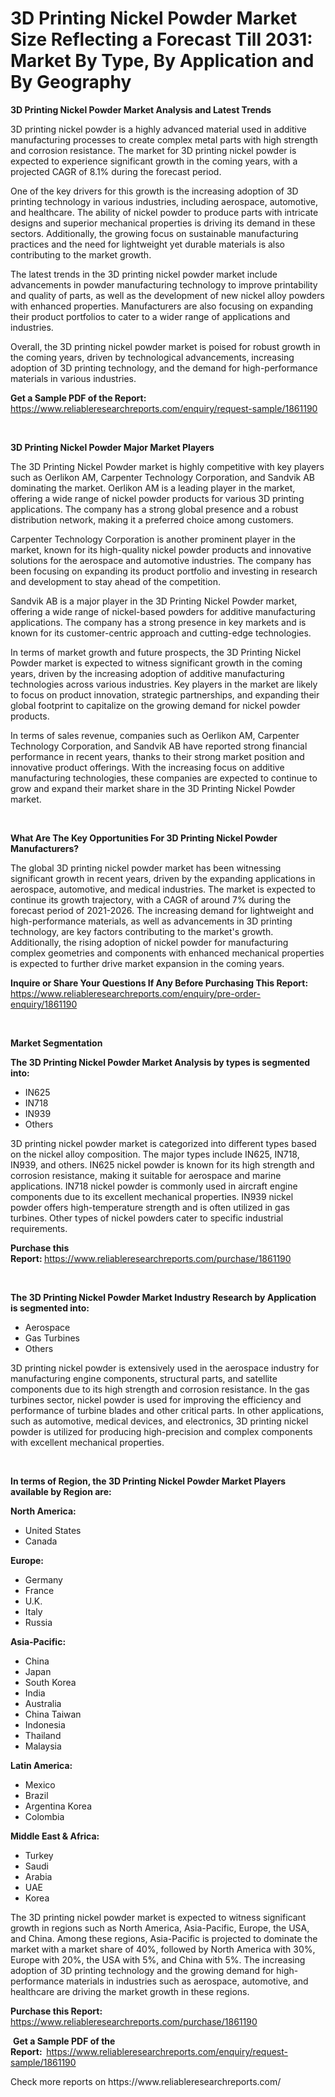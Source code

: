 <p><h1>3D Printing Nickel Powder Market Size Reflecting a Forecast Till 2031: Market By Type, By Application and By Geography</h1></p><p><strong>3D Printing Nickel Powder Market Analysis and Latest Trends</strong></p>
<p><p>3D printing nickel powder is a highly advanced material used in additive manufacturing processes to create complex metal parts with high strength and corrosion resistance. The market for 3D printing nickel powder is expected to experience significant growth in the coming years, with a projected CAGR of 8.1% during the forecast period.</p><p>One of the key drivers for this growth is the increasing adoption of 3D printing technology in various industries, including aerospace, automotive, and healthcare. The ability of nickel powder to produce parts with intricate designs and superior mechanical properties is driving its demand in these sectors. Additionally, the growing focus on sustainable manufacturing practices and the need for lightweight yet durable materials is also contributing to the market growth.</p><p>The latest trends in the 3D printing nickel powder market include advancements in powder manufacturing technology to improve printability and quality of parts, as well as the development of new nickel alloy powders with enhanced properties. Manufacturers are also focusing on expanding their product portfolios to cater to a wider range of applications and industries.</p><p>Overall, the 3D printing nickel powder market is poised for robust growth in the coming years, driven by technological advancements, increasing adoption of 3D printing technology, and the demand for high-performance materials in various industries.</p></p>
<p><strong>Get a Sample PDF of the Report:&nbsp;</strong> <a href="https://www.reliableresearchreports.com/enquiry/request-sample/1861190">https://www.reliableresearchreports.com/enquiry/request-sample/1861190</a></p>
<p>&nbsp;</p>
<p><strong>3D Printing Nickel Powder Major Market Players</strong></p>
<p><p>The 3D Printing Nickel Powder market is highly competitive with key players such as Oerlikon AM, Carpenter Technology Corporation, and Sandvik AB dominating the market. Oerlikon AM is a leading player in the market, offering a wide range of nickel powder products for various 3D printing applications. The company has a strong global presence and a robust distribution network, making it a preferred choice among customers.</p><p>Carpenter Technology Corporation is another prominent player in the market, known for its high-quality nickel powder products and innovative solutions for the aerospace and automotive industries. The company has been focusing on expanding its product portfolio and investing in research and development to stay ahead of the competition.</p><p>Sandvik AB is a major player in the 3D Printing Nickel Powder market, offering a wide range of nickel-based powders for additive manufacturing applications. The company has a strong presence in key markets and is known for its customer-centric approach and cutting-edge technologies.</p><p>In terms of market growth and future prospects, the 3D Printing Nickel Powder market is expected to witness significant growth in the coming years, driven by the increasing adoption of additive manufacturing technologies across various industries. Key players in the market are likely to focus on product innovation, strategic partnerships, and expanding their global footprint to capitalize on the growing demand for nickel powder products.</p><p>In terms of sales revenue, companies such as Oerlikon AM, Carpenter Technology Corporation, and Sandvik AB have reported strong financial performance in recent years, thanks to their strong market position and innovative product offerings. With the increasing focus on additive manufacturing technologies, these companies are expected to continue to grow and expand their market share in the 3D Printing Nickel Powder market.</p></p>
<p>&nbsp;</p>
<p><strong>What Are The Key Opportunities For 3D Printing Nickel Powder Manufacturers?</strong></p>
<p><p>The global 3D printing nickel powder market has been witnessing significant growth in recent years, driven by the expanding applications in aerospace, automotive, and medical industries. The market is expected to continue its growth trajectory, with a CAGR of around 7% during the forecast period of 2021-2026. The increasing demand for lightweight and high-performance materials, as well as advancements in 3D printing technology, are key factors contributing to the market's growth. Additionally, the rising adoption of nickel powder for manufacturing complex geometries and components with enhanced mechanical properties is expected to further drive market expansion in the coming years.</p></p>
<p><strong>Inquire or Share Your Questions If Any Before Purchasing This Report:</strong> <a href="https://www.reliableresearchreports.com/enquiry/pre-order-enquiry/1861190">https://www.reliableresearchreports.com/enquiry/pre-order-enquiry/1861190</a></p>
<p>&nbsp;</p>
<p><strong>Market Segmentation</strong></p>
<p><strong>The 3D Printing Nickel Powder Market Analysis by types is segmented into:</strong></p>
<p><ul><li>IN625</li><li>IN718</li><li>IN939</li><li>Others</li></ul></p>
<p><p>3D printing nickel powder market is categorized into different types based on the nickel alloy composition. The major types include IN625, IN718, IN939, and others. IN625 nickel powder is known for its high strength and corrosion resistance, making it suitable for aerospace and marine applications. IN718 nickel powder is commonly used in aircraft engine components due to its excellent mechanical properties. IN939 nickel powder offers high-temperature strength and is often utilized in gas turbines. Other types of nickel powders cater to specific industrial requirements.</p></p>
<p><strong>Purchase this Report:&nbsp;</strong><a href="https://www.reliableresearchreports.com/purchase/1861190">https://www.reliableresearchreports.com/purchase/1861190</a></p>
<p>&nbsp;</p>
<p><strong>The 3D Printing Nickel Powder Market Industry Research by Application is segmented into:</strong></p>
<p><ul><li>Aerospace</li><li>Gas Turbines</li><li>Others</li></ul></p>
<p><p>3D printing nickel powder is extensively used in the aerospace industry for manufacturing engine components, structural parts, and satellite components due to its high strength and corrosion resistance. In the gas turbines sector, nickel powder is used for improving the efficiency and performance of turbine blades and other critical parts. In other applications, such as automotive, medical devices, and electronics, 3D printing nickel powder is utilized for producing high-precision and complex components with excellent mechanical properties.</p></p>
<p>&nbsp;</p>
<p><strong>In terms of Region, the 3D Printing Nickel Powder Market Players available by Region are:</strong></p>
<p>
    <p> <strong> North America: </strong>
        <ul>
            <li>United States</li>
            <li>Canada</li>
        </ul>
        </p> 
    <p> <strong> Europe: </strong>
        <ul>
            <li>Germany</li>
            <li>France</li>
            <li>U.K.</li>
            <li>Italy</li>
            <li>Russia</li>
        </ul>
        </p> 
    <p> <strong> Asia-Pacific: </strong>
        <ul>
            <li>China</li>
            <li>Japan</li>
            <li>South Korea</li>
            <li>India</li>
            <li>Australia</li>
            <li>China Taiwan</li>
            <li>Indonesia</li>
            <li>Thailand</li>
            <li>Malaysia</li>
        </ul>
        </p> 
    <p> <strong> Latin America: </strong>
        <ul>
            <li>Mexico</li>
            <li>Brazil</li>
            <li>Argentina Korea</li>
            <li>Colombia</li>
        </ul>
        </p> 
    <p> <strong> Middle East & Africa: </strong>
        <ul>
            <li>Turkey</li>
            <li>Saudi</li>
            <li>Arabia</li>
            <li>UAE</li>
            <li>Korea</li>
        </ul>
    </p>
    </p>
<p><p>The 3D printing nickel powder market is expected to witness significant growth in regions such as North America, Asia-Pacific, Europe, the USA, and China. Among these regions, Asia-Pacific is projected to dominate the market with a market share of 40%, followed by North America with 30%, Europe with 20%, the USA with 5%, and China with 5%. The increasing adoption of 3D printing technology and the growing demand for high-performance materials in industries such as aerospace, automotive, and healthcare are driving the market growth in these regions.</p></p>
<p><strong>Purchase this Report: </strong><a href="https://www.reliableresearchreports.com/purchase/1861190">https://www.reliableresearchreports.com/purchase/1861190</a></p>
<p>&nbsp;<strong>Get a Sample PDF of the Report:&nbsp;&nbsp;</strong><a href="https://www.reliableresearchreports.com/enquiry/request-sample/1861190">https://www.reliableresearchreports.com/enquiry/request-sample/1861190</a></p>
<p><strong></strong></p>
<p>Check more reports on https://www.reliableresearchreports.com/</p>